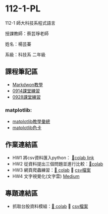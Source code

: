 # 112-1-PL
112-1 師大科技系程式語言

授課教師：蔡芸琤老師

姓名：楊芸蓁

系級：科技系 二年級

## 課程筆記區
*   [Markdwon教學](https://markdown.com.cn/extended-syntax/emoji.html)
*   [0914課堂練習](https://github.com/41171119H/PL_TAHRD/tree/main/0914)
*   [0928課堂練習](https://colab.research.google.com/drive/1BwN3IkpMHUKH1NdBPtNNlQDSwoFVNqOi?usp=drive_link)

### matplotlib:
*   [matplotlib教學彙總](https://steam.oxxostudio.tw/category/python/example/matplotlib-index.html)
*   [matplotlib色卡](https://medium.com/@yuhsuan_chou/python-%E5%9F%BA%E7%A4%8E%E8%B3%87%E6%96%99%E8%A6%96%E8%A6%BA%E5%8C%96-matplotlib-401da7d14e04)
  
## 作業連結區
*  HW1 將csv資料匯入python： [:paperclip:colab link](https://colab.research.google.com/drive/1O_tKv-tV3IPrJF9J2Z0eYNfpBJAviAaL#scrollTo=4OTBgSnra6Va)
*  HW2 從資料提出三個問題並進行比較：[:paperclip:colab](https://colab.research.google.com/drive/10q0CJ5JnVW8BXPRpE1mczRAKocTSNav7#scrollTo=qZrcf0BbcSgq)
*  HW3 網頁爬蟲練習：[:paperclip: colab](https://colab.research.google.com/drive/15mubyXFhCQuTQzwiI0YQSKxfYbbdc1YY?usp=sharing)     📁 [csv檔案](hw03_pts_news)
*  HW4 文字視覺化(文字雲) [Medium](https://medium.com/@yyzformal1600/%E5%B0%87python%E7%88%AC%E8%9F%B2%E7%B5%90%E6%9E%9C%E8%A6%96%E8%A6%BA%E5%8C%96-%E6%96%87%E5%AD%97%E9%9B%B2-word-cloud-ffef7d4c6192)
  
## 專題連結區
* 抓取台股資料模組：[:paperclip: colab](https://colab.research.google.com/drive/15ZW7g5P0Q7Ltr1OA4hkCL6uHeqFmbv8u?usp=sharing)     📁 [csv檔案](hw03_twstock_csv)
